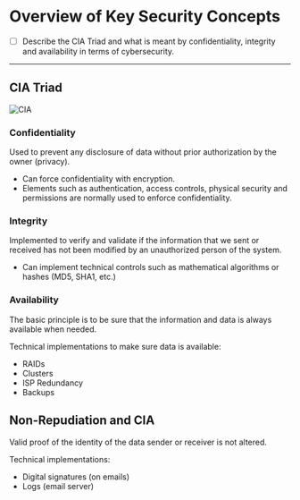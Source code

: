 
# Overview of Key Security Concepts

- [ ] Describe the CIA Triad and what is meant by confidentiality, integrity and availability in terms of cybersecurity.

---

## CIA Triad

![CIA](https://www.nissatech.com/wp-content/uploads/2017/05/Picture3.png)

### Confidentiality

Used to prevent any disclosure of data without prior authorization by the owner (privacy).

- Can force confidentiality with encryption.
- Elements such as authentication, access controls, physical security and permissions are normally used to enforce confidentiality.

### Integrity

Implemented to verify and validate if the information that we sent or received has not been modified by an unauthorized person of the system.

- Can implement technical controls such as mathematical algorithms or hashes (MD5, SHA1, etc.)

### Availability

The basic principle is to be sure that the information and data is always available when needed.

Technical implementations to make sure data is available:

- RAIDs
- Clusters
- ISP Redundancy
- Backups

## Non-Repudiation and CIA

Valid proof of the identity of the data sender or receiver is not altered.

Technical implementations:

- Digital signatures (on emails)
- Logs (email server)
